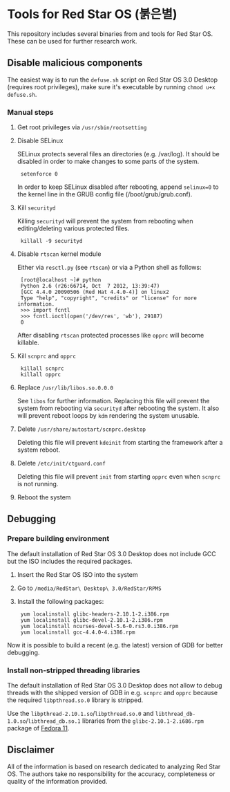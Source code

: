 # Tools for Red Star OS (붉은별)

This repository includes several binaries from and tools for Red Star OS. These can be used for further research work.

## Disable malicious components

The easiest way is to run the `defuse.sh` script on Red Star OS 3.0 Desktop (requires root privileges), make sure it's executable by running `chmod u+x defuse.sh`.

### Manual steps

1. Get root privileges via `/usr/sbin/rootsetting`
2. Disable SELinux

    SELinux protects several files an directories (e.g. /var/log). It should be disabled in order to make changes to some parts of the system.

        setenforce 0

    In order to keep SELinux disabled after rebooting, append `selinux=0` to the kernel line in the GRUB config file (/boot/grub/grub.conf).

3. Kill `securityd`

    Killing `securityd` will prevent the system from rebooting when editing/deleting various protected files.

        killall -9 securityd

4. Disable `rtscan` kernel module

    Either via `resctl.py` (see `rtscan`) or via a Python shell as follows:

        [root@localhost ~]# python
        Python 2.6 (r26:66714, Oct  7 2012, 13:39:47)
        [GCC 4.4.0 20090506 (Red Hat 4.4.0-4)] on linux2
        Type "help", "copyright", "credits" or "license" for more information.
        >>> import fcntl
        >>> fcntl.ioctl(open('/dev/res', 'wb'), 29187)
        0

    After disabling `rtscan` protected processes like `opprc` will become killable.

5. Kill `scnprc` and `opprc`

        killall scnprc
        killall opprc

6. Replace `/usr/lib/libos.so.0.0.0`

    See `libos` for further information. Replacing this file will prevent the system from rebooting via `securityd` after rebooting the system. It also will prevent reboot loops by `kdm` rendering the system unusable.

7. Delete `/usr/share/autostart/scnprc.desktop`

    Deleting this file will prevent `kdeinit` from starting the framework after a system reboot.

8. Delete `/etc/init/ctguard.conf`

    Deleting this file will prevent `init` from starting `opprc` even when `scnprc` is not running.

9. Reboot the system

## Debugging

### Prepare building environment

The default installation of Red Star OS 3.0 Desktop does not include GCC but the ISO includes the required packages.

1. Insert the Red Star OS ISO into the system
2. Go to `/media/RedStar\ Desktop\ 3.0/RedStar/RPMS`
3. Install the following packages:

        yum localinstall glibc-headers-2.10.1-2.i386.rpm
        yum localinstall glibc-devel-2.10.1-2.i386.rpm
        yum localinstall ncurses-devel-5.6-0.rs3.0.i386.rpm
        yum localinstall gcc-4.4.0-4.i386.rpm

Now it is possible to build a recent (e.g. the latest) version of GDB for better debugging.

### Install non-stripped threading libraries

The default installation of Red Star OS 3.0 Desktop does not allow to debug threads with the shipped version of GDB in e.g. `scnprc` and `opprc` because the required `libpthread.so.0` library is stripped.

Use the `libpthread-2.10.1.so`/`libpthread.so.0` and `libthread_db-1.0.so`/`libthread_db.so.1` libraries from the `glibc-2.10.1-2.i686.rpm` package of [Fedora 11](http://rpm.pbone.net/index.php3/stat/4/idpl/18887613/dir/fedora_11/com/glibc-2.10.1-2.i686.rpm.html).

## Disclaimer

All of the information is based on research dedicated to analyzing Red Star OS. The authors take no responsibility for the accuracy, completeness or quality of the information provided.
